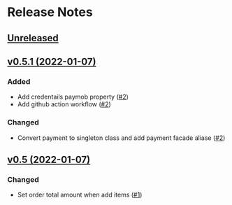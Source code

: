 # Release Notes

## [Unreleased](https://github.com/shabayekdes/laravel-payment/compare/main...develop)

## [v0.5.1 (2022-01-07)](https://github.com/shabayekdes/laravel-payment/compare/v0.5.0...v0.5.1)

### Added
- Add credentails paymob property ([#2](https://github.com/shabayekdes/laravel-payment/pull/2))
- Add github action workflow ([#2](https://github.com/shabayekdes/laravel-payment/pull/2))

### Changed
- Convert payment to singleton class and add payment facade aliase ([#2](https://github.com/shabayekdes/laravel-payment/pull/2))

## [v0.5 (2022-01-07)](https://github.com/shabayekdes/laravel-payment/compare/v0.4.1...develop)

### Changed
- Set order total amount when add items ([#1](https://github.com/shabayekdes/laravel-payment/pull/1))
